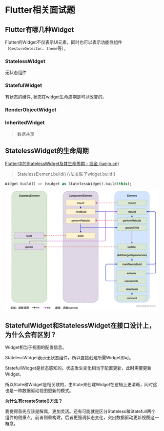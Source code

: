 # Flutter相关面试题



## Flutter有哪几种Widget

Flutter的Widget不仅表示UI元素，同时也可以表示功能性组件（`GestureDetector`、`theme`等）。

### StatelessWidget

无状态组件

### StatefulWidget

有状态的组件, 状态在widget生命周期是可以改变的。

### RenderObjectWidget

### InheritedWidget

> 数据共享



## StatelessWidget的生命周期

[Flutter中的StatelessWidget及其生命周期 - 掘金 (juejin.cn)](https://juejin.cn/post/6864724677504270349)

> StatelessElement.build()方法关联了widget.build()

```dart
Widget build() => (widget as StatelessWidget).build(this);
```

![StatelessElement、Component、Element的关系.png](./Flutter%E7%9B%B8%E5%85%B3%E9%9D%A2%E8%AF%95%E9%A2%98.assets/a5b9390e5fd44f4f84e9cee1f425b2fetplv-k3u1fbpfcp-zoom-in-crop-mark4536000.png)

## StatefulWidget和StatelessWidget在接口设计上，为什么会有区别？

Widget相当于视图的配置信息。

StatelessWidget表示无状态组件，所以直接创建所需Widget即可。

StatefullWidget是状态感知的。状态发生变化相当于配置更新，此时需要更新Widget。

所以State和Widget是相关联的，由State来创建Widget在逻辑上更清晰，同时这也是一种数据驱动视图更新的模式。

**为什么有createState()方法？**

我觉得首先应该是解偶，更加灵活。还有可能就是区分Stateless和Statefull两个组件的侧重点，前者侧重构建，后者更强调状态变化，突出数据驱动更新视图这一概念。